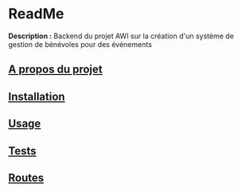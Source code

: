 # ReadMe

**Description :**
Backend du projet AWI sur la création d'un système de gestion de bénévoles pour des événements

## [A propos du projet](./Documentation/GettingStarted/About.md)

## [Installation](./Documentation/GettingStarted/Installation.md)

## [Usage](./Documentation/GettingStarted/Usage.md)

## [Tests](./Documentation/Tests/Tests.md)

## [Routes](./Documentation/Routes/Routes.md)
